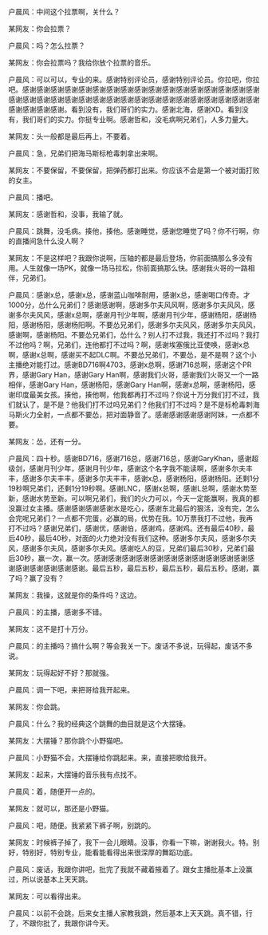 户晨风：中间这个拉票啊，关什么？

某网友：你会拉票？

户晨风：吗？怎么拉票？

某网友：你会拉票吗？我给你放个拉票的音乐。

户晨风：可以可以，专业的来。感谢特别评论员，感谢特别评论员。你拉吧，你拉吧。感谢感谢感谢感谢感谢感谢感谢感谢感谢感谢感谢感谢感谢感谢感谢感谢感谢感谢感谢感谢感谢感谢感谢感谢感谢感谢感谢感谢感谢感谢感谢感谢感谢感谢感谢感谢感谢感谢感谢。看到没有，我们哥们的实力。感谢北海，感谢XD。看到没有，我们哥们的实力。你挺专业啊。感谢哲和，没毛病啊兄弟们，人多力量大。

某网友：头一般都是最后再上，不要着。

户晨风：急，兄弟们把海马斯标枪毒刺拿出来啊。

某网友：不要保留，不要保留，把弹药都打出来。你应该不会是第一个被对面打败的女主。

户晨风：播吧。

某网友：感谢哲和，没事，我输了就。

户晨风：跳舞，没毛病。揍他，揍他。感谢睡觉，感谢您睡觉了吗？你不行啊，你的直播间急什么没人啊？

某网友：不是这样吧？我跟你说啊，压轴的都是最后登场，你前面搞那么多没有用。人生就像一场PK，就像一场马拉松，你前面搞那么快。感谢我火哥的一路相伴，兄弟们。

户晨风：感谢x总，感谢x总，感谢蓝山咖啡耐用，感谢x总，感谢喝口传奇。才1000分，怂什么兄弟们？感谢感谢啊，感谢多尔夫风风啊，感谢多尔夫风风，感谢多尔夫风风，感谢x总啊，感谢月刊少年啊，感谢月刊少年，感谢杨阳，感谢杨阳，感谢杨阳，感谢杨阳啊。不要怂兄弟们，感谢多尔夫风风，感谢多尔夫风风，感谢啊，感谢杨阳。不要怂兄弟们，怂什么？别人打不过我，我还打不过吗？我打不过他吗？啊，兄弟们，连他都打不过吗？啊，感谢埃塞俄比亚使唤，感谢x总啊，感谢x总啊，感谢买不起DLC啊。不要怂兄弟们，不要怂，是不是啊？这个小主播绝对能打过。感谢BD716啊4703，感谢x总啊，感谢716总啊，感谢这个PR界，感谢Gary Han，感谢Gary Han啊，感谢我们火哥，感谢我们火哥又一个一路相伴，感谢Gary Han，感谢杨阳，感谢Gary Han啊，感谢x总啊，感谢杨阳，感谢印度最美女孩。揍他，揍他啊，他我都再打不过吗？你说十万分我们打不过，我们就认了，是不是？他我们打不过吗兄弟们？他我们打不过吗？是不是标枪毒刺海马斯火力全射，一点都不要怂，把对面静音了。感谢感谢感谢感谢阿妹，一点都不要。

某网友：怂，还有一分。

户晨风：四十秒。感谢BD716，感谢716总，感谢716总，感谢GaryKhan，感谢超级剑，感谢月刊少年，感谢月刊少年，感谢这个名字我不能读啊，感谢多尔夫丰丰，感谢多尔夫丰丰，感谢多尔夫丰丰，感谢x总，感谢杨阳，感谢杨阳。还剩1分19秒啊兄弟们，还剩1分19秒啊。感谢LNC，感谢x总啊，感谢L总啊，感谢水势至新，感谢水势至新。可以啊兄弟们，我们的火力可以，今天一定能赢啊，我真的都没赢过女主播。感谢感谢感谢感谢水是吃心，感谢东北最后的狠活，没有完，怎么会完呢兄弟们？一点都不完蛋，必赢的局，优势在我。10万票我打不过他，我再打不过吗？感谢兄弟们，感谢优，感谢伯，感谢鸡，感谢鸡。还有最后40秒，最后40秒，最后40秒，对面的火力绝对没有我们这种。感谢多尔夫风，感谢多尔夫风，感谢多尔夫风，感谢多尔夫风。感谢吃人的豆，兄弟们最后30秒，兄弟们最后30秒，赢一次，赢一次。感谢感谢感谢感谢感谢感谢感谢感谢感谢感谢感谢感谢感谢感谢感谢感谢感谢。最后五秒，最后五秒，最后五秒，最后五秒。感谢，赢了吗？赢了没有？

某网友：我操，这就是你的条件吗？这边。

户晨风：的主播，感谢多不错。

某网友：这不是打十万分。

户晨风：的主播吗？搞什么啊？等会我关一下。废话不多说，玩得起，废话不多说。

某网友：玩得起好不好？那就强。

户晨风：调一下吧，来把哥给我开起来。

某网友：你会跳。

户晨风：什么？我的经典这个跳舞的曲目就是这个大摆锤。

某网友：大摆锤？那你跳个小野猫吧。

户晨风：小野猫不会，大摆锤给你跳起来。来，直接把歌给我开。

某网友：起来，大摆锤的音乐我有点找不。

户晨风：着，随便开一点的。

某网友：就可以，那还是小野猫。

户晨风：吧，随便。我紧紧下裤子啊，别跳的。

某网友：时候裤子掉了，我下一会儿眼睛。没事，你看一下嘛，谢谢我火。特。别好，特别好，特别专业，能看能看得出来很深厚的舞蹈功底。

户晨风：废话，我跟你讲吧，批完了我就不藏着掖着了。跟女主播批基本上没赢过，所以说基本上天天跳。

某网友：可以看得出来。

户晨风：以前不会跳，后来女主播人家教我跳，然后基本上天天跳。真不错，行了，不跟你批了，我跟你讲今天。
